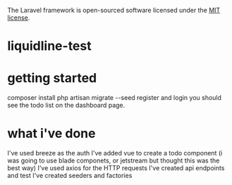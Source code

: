 The Laravel framework is open-sourced software licensed under the [MIT license](https://opensource.org/licenses/MIT).
# liquidline-test

# getting started 
composer install 
php artisan migrate --seed
register and login 
you should see the todo list on the dashboard page. 

# what i've done 
I've used breeze as the auth
I've added vue to create a todo component (i was going to use blade componets, or jetstream but thought this was the best way)
I've used axios for the HTTP requests
I've created api endpoints and test
I've created seeders and factories

